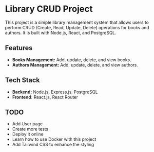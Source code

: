 # Library CRUD Project

This project is a simple library management system that allows users to perform CRUD (Create, Read, Update, Delete) operations for books and authors. It is built with Node.js, React, and PostgreSQL.

## Features

- **Books Management:** Add, update, delete, and view books.
- **Authors Management:** Add, update, delete, and view authors.


## Tech Stack

- **Backend:** Node.js, Express.js, PostgreSQL
- **Frontend:** React.js, React Router

## TODO

- Add User page
- Create more tests
- Deploy it online
- Learn how to use Docker with this project
- Add Tailwind CSS to enhance the styling



